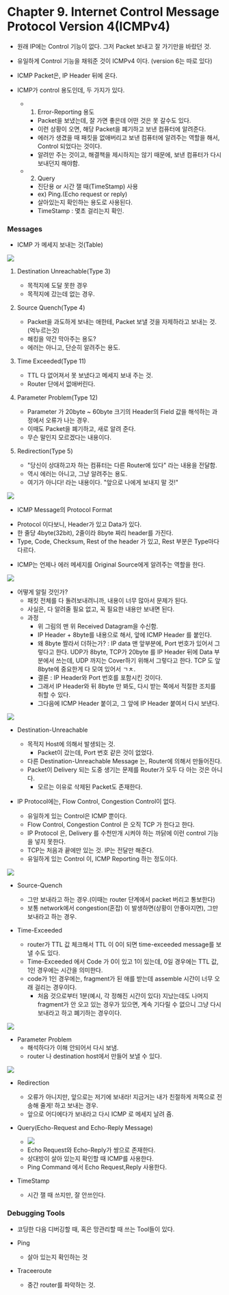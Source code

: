 # Chapter 9. Internet Control Message Protocol Version 4(ICMPv4)

+ 원래 IP에는 Control 기능이 없다. 그저 Packet 보내고 잘 가기만을 바랐던 것.
+ 유일하게 Control 기능을 채워준 것이 ICMPv4 이다. (version 6는 따로 있다)
+ ICMP Packet은, IP Header 뒤에 온다. 

+ ICMP가 control 용도인데, 두 가지가 있다. 
  - 1. Error-Reporting 용도
    - Packet을 보냈는데, 잘 가면 좋은데 어떤 것은 못 갈수도 있다. 
    - 이런 상황이 오면, 해당 Packet을 폐기하고 보낸 컴퓨터에 알려준다. 
    - 에러가 생겼을 때 패킷을 없애버리고 보낸 컴퓨터에 알려주는 역할을 해서, Control 되었다는 것이다. 
    - 알려만 주는 것이고, 해결책을 제시하지는 않기 때문에, 보낸 컴퓨터가 다시 보내던지 해야함.
    
  - 2. Query
    - 진단용 or 시간 잴 때(TimeStamp) 사용
    - ex) Ping.(Echo request or reply)
    - 살아있는지 확인하는 용도로 사용된다. 
    - TimeStamp : 몇초 걸리는지 확인. 

### Messages

+ ICMP 가 메세지 보내는 것(Table)

<img src="images/CompNetwork_Ch9_1.png"/>

1. Destination Unreachable(Type 3) 
    * 목적지에 도달 못한 경우
    * 목적지에 갔는데 없는 경우.

2. Source Quench(Type 4)
    * Packet을 과도하게 보내는 애한테, Packet 보낼 것을 자제하라고 보내는 것. (억누르는것)
    * 해킹을 약간 막아주는 용도?
    * 에러는 아니고, 단순히 알려주는 용도.
    
3. Time Exceeded(Type 11)
    * TTL 다 없어져서 못 보냈다고 메세지 보내 주는 것.
    * Router 단에서 없애버린다. 
    
4. Parameter Problem(Type 12)
    * Parameter 가 20byte ~ 60byte 크기의 Header의 Field 값을 해석하는 과정에서 오류가 나는 경우.
    * 이때도 Packet을 폐기하고, 새로 알려 준다. 
    * 무슨 말인지 모르겠다는 내용이다.
    
5. Redirection(Type 5)
    * "당신이 상대하고자 하는 컴퓨터는 다른 Router에 있다" 라는 내용을 전달함. 
    * 역시 에러는 아니고, 그냥 알려주는 용도.
    * 여기가 아니다! 라는 내용이다. "앞으로 나에게 보내지 말 것!"
    
<img src="images/CompNetwork_Ch9_2.png"/>

+ ICMP Message의 Protocol Format
 - Protocol 이다보니, Header가 있고 Data가 있다. 
 - 한 줄당 4byte(32bit), 2줄이라 8byte 짜리 header를 가진다. 
 - Type, Code, Checksum, Rest of the header 가 있고, Rest 부분은 Type마다 다르다. 
 
+ ICMP는 언제나 에러 메세지를 Original Source에게 알려주는 역할을 한다. 

<img src="images/CompNetwork_Ch9_3.png"/>

+ 어떻게 알릴 것인가?
  - 패킷 전체를 다 돌려보내려니까, 내용이 너무 많아서 문제가 된다. 
  - 사실은, 다 알려줄 필요 없고, 꼭 필요한 내용만 보내면 된다. 
  - 과정
    - 위 그림의 맨 위 Received Datagram을 수신함.
    - IP Header + 8byte를 내용으로 해서, 앞에 ICMP Header 를 붙인다. 
    - 왜 8byte 짤라서 더하는가? : IP data 맨 앞부분에, Port 번호가 있어서 그렇다고 한다. UDP가 8byte, TCP가 20byte 를 IP Header 뒤에 Data 부분에서 쓰는데, UDP 까지는 Cover하기 위해서 그렇다고 한다. TCP 도 앞 8byte에 중요한게 다 모여 있어서 ㄱㅊ.
    - 결론 : IP Header와 Port 번호를 포함시킨 것이다. 
    - 그래서 IP Header와 뒤 8byte 만 봐도, 다시 받는 쪽에서 적절한 조치를 취할 수 있다. 
    - 그다음에 ICMP Header 붙이고, 그 앞에 IP Header 붙여서 다시 보낸다. 

<img src="images/CompNetwork_Ch9_4.png"/>
    
+ Destination-Unreachable
  - 목적지 Host에 의해서 발생되는 것.
    - Packet이 갔는데, Port 번호 같은 것이 없었다.
  - 다른 Destination-Unreachable Message 는, Router에 의해서 만들어진다. 
  - Packet이 Delivery 되는 도중 생기는 문제를 Router가 모두 다 아는 것은 아니다. 
    - 모르는 이유로 삭제된 Packet도 존재한다. 
    
+ IP Protocol에는, Flow Control, Congestion Control이 없다. 
  - 유일하게 있는 Control은 ICMP 뿐이다. 
  - Flow Control, Congestion Control 은 오직 TCP 가 한다고 한다. 
  - IP Protocol 은, Delivery 를 수천만개 시켜야 하는 까닭에 이런 control 기능을 넣지 못한다. 
  - TCP는 처음과 끝에만 있는 것. IP는 전달만 해준다. 
  - 유일하게 있는 Control 이, ICMP Reporting 하는 정도이다. 
  
<img src="images/CompNetwork_Ch9_5.png"/>  
  
+ Source-Quench
  - 그만 보내라고 하는 경우.(이때는 router 단계에서 packet 버리고 통보한다)
  - 보통 network에서 congestion(혼잡) 이 발생하면(상황이 안좋아지면), 그만 보내라고 하는 경우.

+ Time-Exceeded
  - router가 TTL 값 체크해서 TTL 이 0이 되면 time-exceeded message를 보낼 수도 있다.
  - Time-Exceeded 에서 Code 가 0이 있고 1이 있는데, 0일 경우에는 TTL 값, 1인 경우에는 시간을 의미한다. 
  - code가 1인 경우에는, fragment가 된 애를 받는데 assemble 시간이 너무 오래 걸리는 경우이다.
    - 처음 것으로부터 1분(예시, 각 정해진 시간이 있다) 지났는데도 나머지 fragment가 안 오고 있는 경우가 있으면, 계속 기다릴 수 없으니 그냥 다시 보내라고 하고 폐기하는 경우이다.

<img src="images/CompNetwork_Ch9_6.png"/>  

+ Parameter Problem
  - 해석하다가 이해 안되어서 다시 보냄.
  - router 나 destination host에서 만들어 보낼 수 있다. 

<img src="images/CompNetwork_Ch9_7.png"/> 

+ Redirection
  - 오류가 아니지만, 앞으로는 저기에 보내라! 지금거는 내가 친절하게 저쪽으로 전송해 줄게! 하고 보내는 경우. 
  - 앞으로 어디에다가 보내라고 다시 ICMP 로 메세지 날려 줌. 

+ Query(Echo-Request and Echo-Reply Message)
  - <img src="images/CompNetwork_Ch9_8.png"/> 
  - Echo Request와 Echo-Reply가 쌍으로 존재한다. 
  - 상대방이 살아 있는지 확인할 때 ICMP를 사용한다. 
  - Ping Command 에서 Echo Request,Reply 사용한다. 

+ TimeStamp
  - 시간 잴 때 쓰지만, 잘 안쓰인다. 

### Debugging Tools

+ 코딩한 다음 디버깅할 때, 혹은 망관리할 때 쓰는 Tool들이 있다.
+ Ping
  - 살아 있는지 확인하는 것
  
+ Traceeroute
  - 중간 router를 파악하는 것.    
